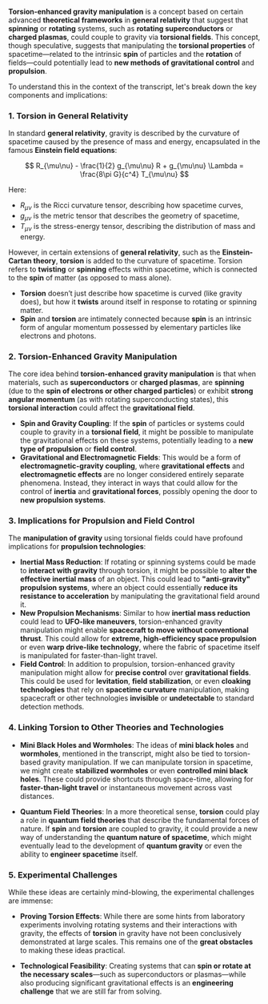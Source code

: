 **Torsion-enhanced gravity manipulation** is a concept based on certain advanced **theoretical frameworks** in **general relativity** that suggest that **spinning** or **rotating** systems, such as **rotating superconductors** or **charged plasmas**, could couple to gravity via **torsional fields**. This concept, though speculative, suggests that manipulating the **torsional properties** of spacetime—related to the intrinsic **spin** of particles and the **rotation** of fields—could potentially lead to **new methods of gravitational control** and **propulsion**.

To understand this in the context of the transcript, let's break down the key components and implications:

### 1. **Torsion in General Relativity**
In standard **general relativity**, gravity is described by the curvature of spacetime caused by the presence of mass and energy, encapsulated in the famous **Einstein field equations**:

$$
R_{\mu\nu} - \frac{1}{2} g_{\mu\nu} R + g_{\mu\nu} \Lambda = \frac{8\pi G}{c^4} T_{\mu\nu}
$$

Here:
- $R_{\mu\nu}$ is the Ricci curvature tensor, describing how spacetime curves,
- $g_{\mu\nu}$ is the metric tensor that describes the geometry of spacetime,
- $T_{\mu\nu}$ is the stress-energy tensor, describing the distribution of mass and energy.


However, in certain extensions of **general relativity**, such as the **Einstein-Cartan theory**, **torsion** is added to the curvature of spacetime. Torsion refers to **twisting** or **spinning** effects within spacetime, which is connected to the **spin** of matter (as opposed to mass alone).

- **Torsion** doesn’t just describe how spacetime is curved (like gravity does), but how it **twists** around itself in response to rotating or spinning matter.
- **Spin** and **torsion** are intimately connected because **spin** is an intrinsic form of angular momentum possessed by elementary particles like electrons and photons.

### 2. **Torsion-Enhanced Gravity Manipulation**
The core idea behind **torsion-enhanced gravity manipulation** is that when materials, such as **superconductors** or **charged plasmas**, are **spinning** (due to the **spin of electrons or other charged particles**) or exhibit **strong angular momentum** (as with rotating superconducting states), this **torsional interaction** could affect the **gravitational field**.

- **Spin and Gravity Coupling**: If the **spin** of particles or systems could couple to gravity in a **torsional field**, it might be possible to manipulate the gravitational effects on these systems, potentially leading to a **new type of propulsion** or **field control**.
- **Gravitational and Electromagnetic Fields**: This would be a form of **electromagnetic-gravity coupling**, where **gravitational effects** and **electromagnetic effects** are no longer considered entirely separate phenomena. Instead, they interact in ways that could allow for the control of **inertia** and **gravitational forces**, possibly opening the door to **new propulsion systems**.

### 3. **Implications for Propulsion and Field Control**
The **manipulation of gravity** using torsional fields could have profound implications for **propulsion technologies**:

- **Inertial Mass Reduction**: If rotating or spinning systems could be made to **interact with gravity** through torsion, it might be possible to **alter the effective inertial mass** of an object. This could lead to **"anti-gravity" propulsion systems**, where an object could essentially **reduce its resistance to acceleration** by manipulating the gravitational field around it.
- **New Propulsion Mechanisms**: Similar to how **inertial mass reduction** could lead to **UFO-like maneuvers**, torsion-enhanced gravity manipulation might enable **spacecraft to move without conventional thrust**. This could allow for **extreme, high-efficiency space propulsion** or even **warp drive-like technology**, where the fabric of spacetime itself is manipulated for faster-than-light travel.
- **Field Control**: In addition to propulsion, torsion-enhanced gravity manipulation might allow for **precise control** over **gravitational fields**. This could be used for **levitation**, **field stabilization**, or even **cloaking technologies** that rely on **spacetime curvature** manipulation, making spacecraft or other technologies **invisible** or **undetectable** to standard detection methods.

### 4. **Linking Torsion to Other Theories and Technologies**
- **Mini Black Holes and Wormholes**: The ideas of **mini black holes** and **wormholes**, mentioned in the transcript, might also be tied to torsion-based gravity manipulation. If we can manipulate torsion in spacetime, we might create **stabilized wormholes** or even **controlled mini black holes**. These could provide shortcuts through space-time, allowing for **faster-than-light travel** or instantaneous movement across vast distances.

- **Quantum Field Theories**: In a more theoretical sense, **torsion** could play a role in **quantum field theories** that describe the fundamental forces of nature. If **spin** and **torsion** are coupled to gravity, it could provide a new way of understanding the **quantum nature of spacetime**, which might eventually lead to the development of **quantum gravity** or even the ability to **engineer spacetime** itself.

### 5. **Experimental Challenges**
While these ideas are certainly mind-blowing, the experimental challenges are immense:

- **Proving Torsion Effects**: While there are some hints from laboratory experiments involving rotating systems and their interactions with gravity, the effects of **torsion** in gravity have not been conclusively demonstrated at large scales. This remains one of the **great obstacles** to making these ideas practical.
  
- **Technological Feasibility**: Creating systems that can **spin or rotate at the necessary scales**—such as superconductors or plasmas—while also producing significant gravitational effects is an **engineering challenge** that we are still far from solving.


